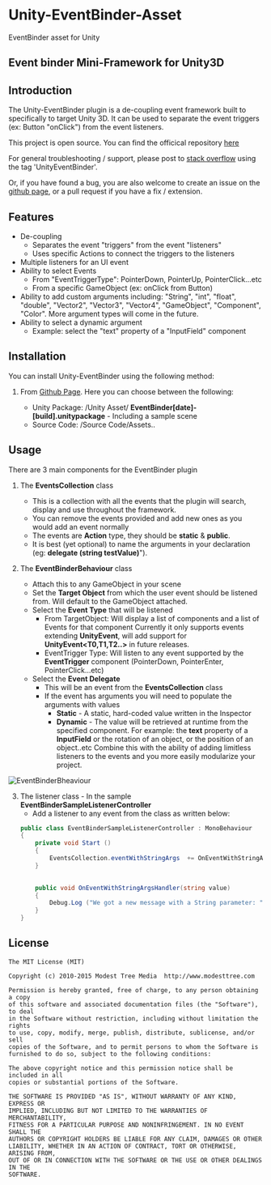 # Unity-EventBinder-Asset
EventBinder asset for Unity

## Event binder Mini-Framework for Unity3D

## <a id="introduction"></a>Introduction

The Unity-EventBinder plugin is a de-coupling event framework built to specifically to target Unity 3D. It can be used to separate the event triggers (ex: Button "onClick") from the event listeners.

This project is open source. You can find the officical repository [here](https://github.com/GeorgeDascalu/Unity-EventBinder-Asset)

For general troubleshooting / support, please post to [stack overflow](https://stackoverflow.com/questions/ask) using the tag 'UnityEventBinder'.

Or, if you have found a bug, you are also welcome to create an issue on the [github page](https://github.com/GeorgeDascalu/Unity-EventBinder-Asset), or a pull request if you have a fix / extension.


## <a id="features"></a>Features

* De-coupling
	* Separates the event "triggers" from the event "listeners"
	* Uses specific Actions to connect the triggers to the listeners
* Multiple listeners for an UI event
* Ability to select Events
	* From "EventTriggerType": PointerDown, PointerUp, PointerClick...etc
	* From a specific GameObject (ex: onClick from Button)
* Ability to add custom arguments including: "String", "int", "float", "double", "Vector2", "Vector3", "Vector4", "GameObject", "Component", "Color". More argument types will come in the future.
* Ability to select a dynamic argument
	* Example: select the "text" property of a "InputField" component



## <a id="installation"></a>Installation

You can install Unity-EventBinder using the following method:

1. From [Github Page](https://github.com/GeorgeDascalu/Unity-EventBinder-Asset). Here you can choose between the following:

    * Unity Package: /Unity Asset/ **EventBinder[date]-[build].unitypackage** - Including a sample scene
    * Source Code: /Source Code/Assets..




## <a id="usage"></a>Usage

There are 3 main components for the EventBinder plugin

1. The **EventsCollection** class
	* This is a collection with all the events that the plugin will search, display and use throughout the framework.
	* You can remove the events provided and add new ones as you would add an event normally
	* The events are **Action** type, they should be **static** & **public**.
	* It is best (yet optional) to name the arguments in your declaration (eg: **delegate (string testValue)**").

2. The **EventBinderBehaviour** class
	* Attach this to any GameObject in your scene 
	* Set the **Target Object** from which the user event should be listened from. Will default to the GameObject attached.
	* Select the **Event Type** that will be listened
		* From TargetObject: Will display a list of components and a list of Events for that component
		Currently it only supports events extending **UnityEvent**, will add support for **UnityEvent<T0,T1,T2..>** in future releases.
		* EventTrigger Type: Will listen to any event supported by the **EventTrigger** component (PointerDown, PointerEnter, PointerClick...etc) 
	* Select the **Event Delegate**
		* This will be an event from the **EventsCollection** class
		* If the event has arguments you will need to populate the arguments with values
			* **Static** - A static, hard-coded value written in the Inspector
			* **Dynamic** - The value will be retrieved at runtime from the specified component. For example: the **text** property of a **InputField**  or the rotation of an object, or the position of an object..etc
			Combine this with the ability of adding limitless listeners to the events and you more easily modularize your project.

<img src="https://imgur.com/a/Y5b7x" alt="EventBinderBheaviour"/>


3. The listener class - In the sample **EventBinderSampleListenerController**
	* Add a listener to any event from the class as written below:
	```csharp
	public class EventBinderSampleListenerController : MonoBehaviour
	{
	    private void Start ()
	    {
		    EventsCollection.eventWithStringArgs  += OnEventWithStringArgsHandler;
		}
	    

	    public void OnEventWithStringArgsHandler(string value)
	    {
	        Debug.Log ("We got a new message with a String parameter: " + value);
	    }	
	}
	```



## <a id="license"></a>License

    The MIT License (MIT)

    Copyright (c) 2010-2015 Modest Tree Media  http://www.modesttree.com

    Permission is hereby granted, free of charge, to any person obtaining a copy
    of this software and associated documentation files (the "Software"), to deal
    in the Software without restriction, including without limitation the rights
    to use, copy, modify, merge, publish, distribute, sublicense, and/or sell
    copies of the Software, and to permit persons to whom the Software is
    furnished to do so, subject to the following conditions:

    The above copyright notice and this permission notice shall be included in all
    copies or substantial portions of the Software.

    THE SOFTWARE IS PROVIDED "AS IS", WITHOUT WARRANTY OF ANY KIND, EXPRESS OR
    IMPLIED, INCLUDING BUT NOT LIMITED TO THE WARRANTIES OF MERCHANTABILITY,
    FITNESS FOR A PARTICULAR PURPOSE AND NONINFRINGEMENT. IN NO EVENT SHALL THE
    AUTHORS OR COPYRIGHT HOLDERS BE LIABLE FOR ANY CLAIM, DAMAGES OR OTHER
    LIABILITY, WHETHER IN AN ACTION OF CONTRACT, TORT OR OTHERWISE, ARISING FROM,
    OUT OF OR IN CONNECTION WITH THE SOFTWARE OR THE USE OR OTHER DEALINGS IN THE
    SOFTWARE.
